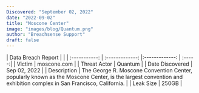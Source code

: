 ```yaml
---
Discovered: "September 02, 2022"
date: "2022-09-02"
title: "Moscone Center"
image: "images/blog/Quantum.png"
author: "Breachsense Support"
draft: false
---
```


| Data Breach Report           |              | 
| :-----------: | :-------------:     |:-------------:    | :-----:|
| Victim      | moscone.com      | 
| Threat Actor      | Quantum      | 
| Date Discovered      | Sep 02, 2022      | 
| Description      | The George R. Moscone Convention Center, popularly known as the Moscone Center, is the largest convention and exhibition complex in San Francisco, California.       | 
| Leak Size      | 250GB      | 

